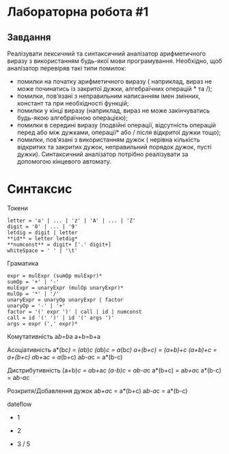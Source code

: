 # Лабораторна робота #1

## Завдання

Реалізувати лексичний та синтаксичний аналізатор арифметичного виразу з використанням будь-якої мови програмування. Необхідно, щоб аналізатор перевіряв такі типи помилок:
 - помилки на початку арифметичного виразу ( наприклад, вираз не може починатись із закритої дужки, алгебраїчних операцій * та /);
 - помилки, пов’язані з неправильним написанням імен змінних,  констант та при необхідності функцій;
 - помилки у кінці виразу (наприклад, вираз не може закінчуватись будь-якою алгебраїчною операцією);
 - помилки в середині виразу (подвійні операції, відсутність операцій перед або між дужками, операції* або / після відкритої дужки тощо);
 - помилки, пов’язані з використанням дужок ( нерівна кількість відкритих та закритих дужок, неправильний порядок дужок, пусті дужки).
Синтаксичний аналізатор потрібно реалізувати за допомогою кінцевого автомату.

# Синтаксис

Токени
```
letter = 'a' | ... | 'z' | 'A' | ... | 'Z'
digit = '0' | ... | '9'
letdig = digit | letter
**id** = letter letdig*
**numconst** = digit+ ['.' digit+]
whiteSpace = ' ' | '\t'
```

Граматика
```
expr = mulExpr (sumOp mulExpr)*
sumOp = '+' | '-'
mulExpr = unaryExpr (mulOp unaryExpr)*
mulOp = '*' | '/'
unaryExpr = unaryOp unaryExpr | factor
unaryOp = '-' | '+'
factor = '(' expr ')' | call | id | numconst
call = id '(' ')' | id '(' args ')' 
args = expr (',' expr)*
```


Комутативність
a*b=b*a
a+b=b+a

Асоціативність
a*(b*c) = (a*b)*c
(a*b)*c = a*(b*c)
a+(b+c) = (a+b)+c
(a+b)+c = a+(b+c)
a*b+a*c = a*(b+c)
a*b-a*c = a*(b-c)

Дистрибутивність
(a+b)*c = a*b+a*c
(a-b)*c = a*b-a*c
a*(b+c) = a*b+a*c
a*(b-c) = a*b-a*c

Розкритя/Добавлення дужок
a*b+a*c = a*(b+c)
a*b-a*c = a*(b-c)

dateflow
+ 1
- 2
* 3
/ 5